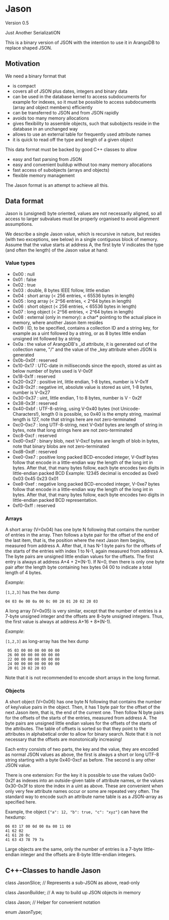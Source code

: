 Jason
=====

Version 0.5

Just Another SerializatiON

This is a binary version of JSON with the intention to use it in
ArangoDB to replace shaped JSON.

Motivation
----------

We need a binary format that

  - is compact
  - covers all of JSON plus dates, integers and binary data
  - can be used in the database kernel to access subdocuments for
    example for indexes, so it must be possible to access subdocuments
    (array and object members) efficiently
  - can be transferred to JSON and from JSON rapidly
  - avoids too many memory allocations
  - gives flexibility to assemble objects, such that subobjects reside
    in the database in an unchanged way
  - allows to use an external table for frequently used attribute names
  - it is quick to read off the type and length of a given object

This data format must be backed by good C++ classes to allow

  - easy and fast parsing from JSON
  - easy and convenient buildup without too many memory allocations
  - fast access of subobjects (arrays and objects)
  - flexible memory management

The Jason format is an attempt to achieve all this.

Data format
-----------

Jason is (unsigned) byte oriented, values are not necessarily aligned, so
all access to larger subvalues must be properly organised to avoid
alignment assumptions.

We describe a single Jason value, which is recursive in nature, but
resides (with two exceptions, see below) in a single contiguous block of
memory. Assume that the value starts at address A, the first byte V 
indicates the type (and often the length) of the Jason value at hand:

### Value types

  - 0x00      : null
  - 0x01      : false
  - 0x02      : true
  - 0x03      : double, 8 bytes IEEE follow, little endian
  - 0x04      : short array (< 256 entries, < 65536 bytes in length)
  - 0x05      : long array (< 2^56 entries, < 2^64 bytes in length)
  - 0x06      : short object (< 256 entries, < 65536 bytes in length)
  - 0x07      : long object (< 2^56 entries, < 2^64 bytes in length)
  - 0x08      : external (only in memory): a char* pointing to the actual
                place in memory, where another Jason item resides
  - 0x09      : ID, to be specified, contains a collection ID and a
                string key, for example as a uint followed by a string,
                or as 8 bytes little endian unsigned int followed by a
                string
  - 0x0a      : the value of ArangoDB's _id attribute, it is generated
                out of the collection name, "/" and the value of the
                _key attribute when JSON is generated
  - 0x0b-0x0f : reserved
  - 0x10-0x17 : UTC-date in milliseconds since the epoch, stored as uint
                as below number of bytes used is V-0x0f
  - 0x18-0x1f : reserved
  - 0x20-0x27 : positive int, little endian, 1-8 bytes, number is V-0x1f
  - 0x28-0x2f : negative int, absolute value is stored as uint, 1-8
                bytes, number is V-0x27
  - 0x30-0x37 : uint, little endian, 1 to 8 bytes, number is V - 0x2f
  - 0x38-0x3f : reserved
  - 0x40-0xbf : UTF-8-string, using V-0x40 bytes (not Unicode-Characters!), 
                length 0 is possible, so 0x40 is the empty string,
                maximal length is 127, note that strings here are not
                zero-terminated
  - 0xc0-0xc7 : long UTF-8-string, next V-0xbf bytes are length of string 
                in bytes, note that long strings here are not
                zero-terminated
  - 0xc8-0xcf : reserved
  - 0xd0-0xd7 : binary blob, next V-0xcf bytes are length of blob in bytes,
                note that binary blobs are not zero-terminated
  - 0xd8-0xdf : reserved
  - 0xe0-0xe7 : positive long packed BCD-encoded integer, V-0xdf bytes follow
                that encode in a little-endian way the length of the
                long int in bytes. After that, that many bytes follow,
                each byte encodes two digits in little-endian packed BCD
                Example: 12345 decimal is encoded as
                         0xe0 0x03 0x45 0x23 0x01
  - 0xe8-0xef : negative long packed BCD-encoded integer, V-0xe7 bytes
                follow that encode in a little-endian way the length of
                the long int in bytes. After that, that many bytes
                follow, each byte encodes two digits in little-endian
                packed BCD representation.
  - 0xf0-0xff : reserved

### Arrays

A short array (V=0x04) has one byte N following that contains the number
of entries in the array. Then follows a byte pair for the offset of the
end of the last item, that is, the position where the next Jason item
begins, measured from address A. After that, it has N-1 byte pairs for
the offsets of the starts of the entries with index 1 to N-1, again
measured from address A. The byte pairs are unsigned little endian
values for the offsets. The first entry is always at address A+4 +
2*(N-1). If N=0, then there is only one byte pair after the length byte
containing hex bytes 04 00 to indicate a total length of 4 bytes.

*Example*:

`[1,2,3]` has the hex dump 

    04 03 0e 00 0a 00 0c 00 20 01 20 02 20 03

A long array (V=0x05) is very similar, except that the number of entries
is a 7-byte unsigned integer and the offsets are 8-byte unsigned integers.
Thus, the first value is always at address A+16 + 8*(N-1).

*Example*:

`[1,2,3]` as long-array has the hex dump

     05 03 00 00 00 00 00 00 
     26 00 00 00 00 00 00 00
     22 00 00 00 00 00 00 00
     24 00 00 00 00 00 00 00
     20 01 20 02 20 03

Note that it is not recommended to encode short arrays in the long format.


### Objects

A short object (V=0x06) has one byte N following that contains the
number of key/value pairs in the object. Then, it has 1 byte pair for
the offset of the next Jason item, that is, the end of the current one.
Then follow N byte pairs for the offsets of the starts of the entries,
measured from address A. The byte pairs are unsigned little endian
values for the offsets of the starts of the attributes. The table of
offsets is sorted so that they point to the attributes in alphabetical
order to allow for binary search. Note that it is not necessary that the
offsets are monotonically increasing!

Each entry consists of two parts, the key and the value, they are
encoded as normal JSON values as above, the first is always a short or
long UTF-8 string starting with a byte 0x40-0xcf as before. The second
is any other JSON value.

There is one extension: For the key it is possible to use the values
0x00-0x2f as indexes into an outside-given table of attribute names, or
the values 0x30-0x3f to store the index in a uint as above. These are
convenient when only very few attribute names occur or some are repeated
very often. The standard way to encode such an attribute name table is
as a JSON-array as specified here.

Example, the object `{"a": 12, "b": true, "c": "xyz"}` can have the hexdump:

    06 03 17 00 0d 00 0a 00 11 00
    41 62 02 
    41 61 20 0c 
    41 63 43 78 79 7a

Large objects are the same, only the number of entries is a 7-byte
little-endian integer and the offsets are 8-byte little-endian integers.


C++-Classes to handle Jason
--------------------------

class JasonSlice;   // Represents a sub-JSON as above, read-only

class JasonBuilder; // A way to build up JSON objects in memory

class Jason;       // Helper for convenient notation

enum JasonType;



